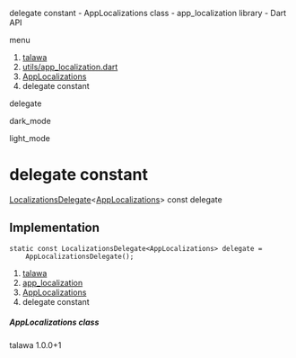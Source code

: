 




delegate constant - AppLocalizations class - app\_localization library - Dart API







menu

1. [talawa](../../index.html)
2. [utils/app\_localization.dart](../../utils_app_localization/utils_app_localization-library.html)
3. [AppLocalizations](../../utils_app_localization/AppLocalizations-class.html)
4. delegate constant

delegate


dark\_mode

light\_mode




# delegate constant


[LocalizationsDelegate](https://api.flutter.dev/flutter/widgets/LocalizationsDelegate-class.html)<[AppLocalizations](../../utils_app_localization/AppLocalizations-class.html)>
const delegate

## Implementation

```
static const LocalizationsDelegate<AppLocalizations> delegate =
    AppLocalizationsDelegate();
```

 


1. [talawa](../../index.html)
2. [app\_localization](../../utils_app_localization/utils_app_localization-library.html)
3. [AppLocalizations](../../utils_app_localization/AppLocalizations-class.html)
4. delegate constant

##### AppLocalizations class





talawa
1.0.0+1






